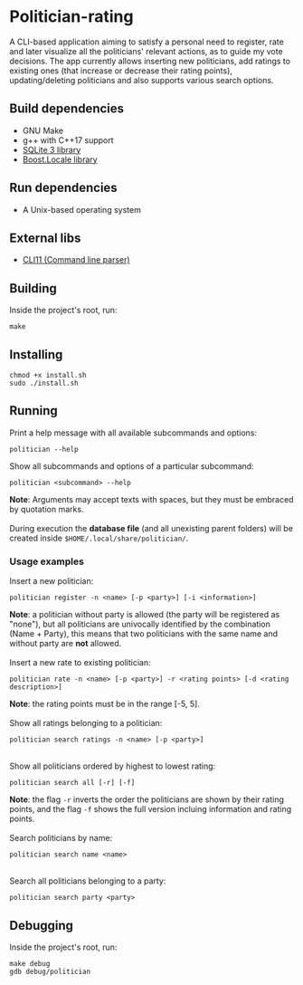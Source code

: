 # Politician-rating
A CLI-based application aiming to satisfy a personal need to register, rate and later visualize all the politicians' relevant actions, as to guide my vote decisions. The app currently allows inserting new politicians, add ratings to existing ones (that increase or decrease their rating points), updating/deleting politicians and also supports various search options.
## Build dependencies
- GNU Make
- g++ with C++17 support
- [SQLite 3 library](https://www.sqlite.org/index.html)
- [Boost.Locale library](https://www.boost.org/doc/libs/1_72_0/libs/locale/doc/html/index.html)
## Run dependencies
- A Unix-based operating system
## External libs
- [CLI11 (Command line parser)](https://github.com/CLIUtils/CLI11)
## Building
Inside the project's root, run:
```
make
```
## Installing
```
chmod +x install.sh
sudo ./install.sh
```
## Running
Print a help message with all available subcommands and options:
```
politician --help
```
Show all subcommands and options of a particular subcommand:
```
politician <subcommand> --help
```
**Note**: Arguments may accept texts with spaces, but they must be embraced by quotation marks.
<br><br>During execution the **database file** (and all unexisting parent folders) will be created inside `$HOME/.local/share/politician/`.
### Usage examples
Insert a new politician:
```
politician register -n <name> [-p <party>] [-i <information>]
```
**Note**: a politician without party is allowed (the party will be registered as "none"), but all politicians are univocally identified by the combination (Name + Party), this means that two politicians with the same name and without party are **not** allowed.
<br><br>
Insert a new rate to existing politician:
```
politician rate -n <name> [-p <party>] -r <rating points> [-d <rating description>]
```
**Note**: the rating points must be in the range [-5, 5].
<br><br>
Show all ratings belonging to a politician:
```
politician search ratings -n <name> [-p <party>]
```
<br>Show all politicians ordered by highest to lowest rating:
```
politician search all [-r] [-f]
```
**Note**: the flag `-r` inverts the order the politicians are shown by their rating points, and the flag `-f` shows the full version incluing information and rating points.
<br><br>
Search politicians by name:
```
politician search name <name>
```
<br>Search all politicians belonging to a party:
```
politician search party <party>
```
## Debugging
Inside the project's root, run:
```
make debug
gdb debug/politician
```
